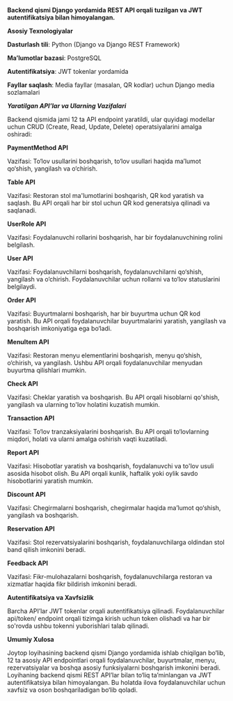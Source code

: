 **Backend qismi Django yordamida REST API orqali tuzilgan va JWT autentifikatsiya bilan himoyalangan.**

**Asosiy Texnologiyalar**

**Dasturlash tili**: Python (Django va Django REST Framework)

**Ma’lumotlar bazasi**: PostgreSQL

**Autentifikatsiya**: JWT tokenlar yordamida

**Fayllar saqlash**: Media fayllar (masalan, QR kodlar) uchun Django media sozlamalari


***Yaratilgan API’lar va Ularning Vazifalari***

Backend qismida jami 12 ta API endpoint yaratildi, ular quyidagi modellar uchun CRUD (Create, Read, Update, Delete) operatsiyalarini amalga oshiradi:

**PaymentMethod API**

Vazifasi: To‘lov usullarini boshqarish, to‘lov usullari haqida ma’lumot qo‘shish, yangilash va o‘chirish.

**Table API**

Vazifasi: Restoran stol ma'lumotlarini boshqarish, QR kod yaratish va saqlash. Bu API orqali har bir stol uchun QR kod generatsiya qilinadi va saqlanadi.

**UserRole API**

Vazifasi: Foydalanuvchi rollarini boshqarish, har bir foydalanuvchining rolini belgilash.

**User API**

Vazifasi: Foydalanuvchilarni boshqarish, foydalanuvchilarni qo‘shish, yangilash va o‘chirish. Foydalanuvchilar uchun rollarni va to‘lov statuslarini belgilaydi.

**Order API**

Vazifasi: Buyurtmalarni boshqarish, har bir buyurtma uchun QR kod yaratish. Bu API orqali foydalanuvchilar buyurtmalarini yaratish, yangilash va boshqarish imkoniyatiga ega bo‘ladi.

**MenuItem API**

Vazifasi: Restoran menyu elementlarini boshqarish, menyu qo‘shish, o‘chirish, va yangilash. Ushbu API orqali foydalanuvchilar menyudan buyurtma qilishlari mumkin.

**Check API**

Vazifasi: Cheklar yaratish va boshqarish. Bu API orqali hisoblarni qo'shish, yangilash va ularning to'lov holatini kuzatish mumkin.

**Transaction API**

Vazifasi: To‘lov tranzaksiyalarini boshqarish. Bu API orqali to‘lovlarning miqdori, holati va ularni amalga oshirish vaqti kuzatiladi.

**Report API**

Vazifasi: Hisobotlar yaratish va boshqarish, foydalanuvchi va to'lov usuli asosida hisobot olish. Bu API orqali kunlik, haftalik yoki oylik savdo hisobotlarini yaratish mumkin.

**Discount API**

Vazifasi: Chegirmalarni boshqarish, chegirmalar haqida ma’lumot qo‘shish, yangilash va boshqarish.

**Reservation API**

Vazifasi: Stol rezervatsiyalarini boshqarish, foydalanuvchilarga oldindan stol band qilish imkonini beradi.

**Feedback API**

Vazifasi: Fikr-mulohazalarni boshqarish, foydalanuvchilarga restoran va xizmatlar haqida fikr bildirish imkonini beradi.

**Autentifikatsiya va Xavfsizlik**

Barcha API’lar JWT tokenlar orqali autentifikatsiya qilinadi. Foydalanuvchilar api/token/ endpoint orqali tizimga kirish uchun token olishadi va har bir so'rovda ushbu tokenni yuborishlari talab qilinadi.

**Umumiy Xulosa**

Joytop loyihasining backend qismi Django yordamida ishlab chiqilgan bo‘lib, 12 ta asosiy API endpointlari orqali foydalanuvchilar, buyurtmalar, menyu, rezervatsiyalar va boshqa asosiy funksiyalarni boshqarish imkonini beradi. Loyihaning backend qismi REST API’lar bilan to‘liq ta’minlangan va JWT autentifikatsiya bilan himoyalangan. Bu holatda ilova foydalanuvchilar uchun xavfsiz va oson boshqariladigan bo‘lib qoladi.
